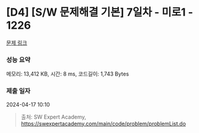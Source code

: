 # [D4] [S/W 문제해결 기본] 7일차 - 미로1 - 1226 

[문제 링크](https://swexpertacademy.com/main/code/problem/problemDetail.do?contestProbId=AV14vXUqAGMCFAYD) 

### 성능 요약

메모리: 13,412 KB, 시간: 8 ms, 코드길이: 1,743 Bytes

### 제출 일자

2024-04-17 10:10



> 출처: SW Expert Academy, https://swexpertacademy.com/main/code/problem/problemList.do